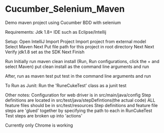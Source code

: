 # Cucumber_Selenium_Maven
Demo maven project using Cucumber BDD with selenium

Requirements:
Jdk 1.8+
IDE such as Eclipse/Intellij

Setup:
Open IntelliJ
Import Project
Import project from external model
Select Maven
Next
Put file path for this project in root directory
Next
Next
Verify jdk1.8 set as the SDK
Next
Finish

Run
Initially run maven clean install (Run, Run configurations, click the + and select Maven)
  put clean install as the command line arguments and run
  
After, run as maven test
  put test in the command line arguments and run

To Run as Junit:
Run the 'RuneCukeTest' class as a junit test

Other notes:
Configuration for web driver is in src/main/java/config
Step definitions are located in src/test/java/stepDefintions(the actual code)
ALL feature files should be in src/test/resources
Step definitions and feature file steps are 'glued' together by specifying the path to each in RunCukeTest
Test steps are broken up into 'actions'

Currently only Chrome is working




